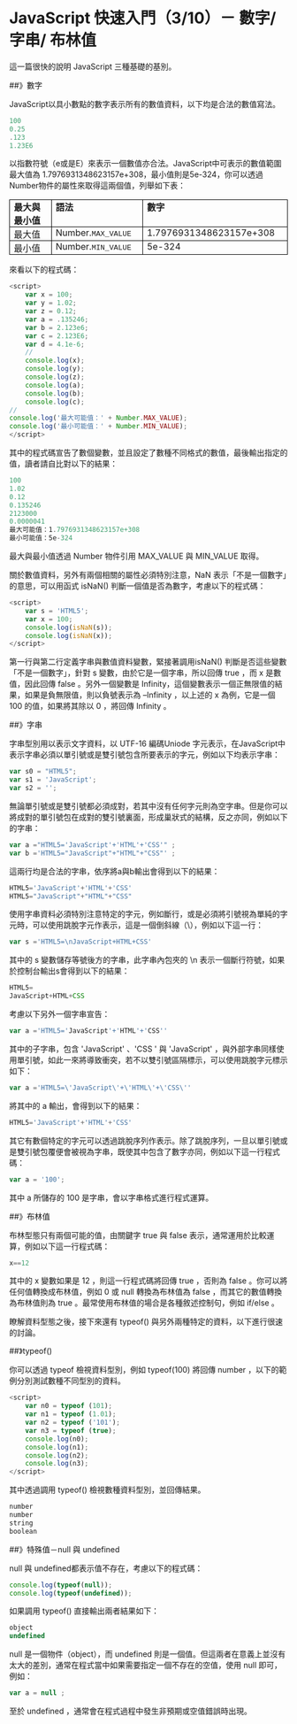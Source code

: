 # JavaScript 快速入門（3/10）－ 數字/ 字串/ 布林值


這一篇很快的說明 JavaScript 三種基礎的基別。

##》數字

JavaScript以具小數點的數字表示所有的數值資料，以下均是合法的數值寫法。

```js
100
0.25
.123
1.23E6
```


以指數符號（e或是E）來表示一個數值亦合法。JavaScript中可表示的數值範圍最大值為 1.7976931348623157e+308，最小值則是5e-324，你可以透過Number物件的屬性來取得這兩個值，列舉如下表：

<table border="1" cellpadding="0" cellspacing="0" class="MsoTableGrid" style="border-collapse: collapse; border: none; mso-border-alt: solid windowtext .5pt; mso-padding-alt: 0cm 5.4pt 0cm 5.4pt; mso-yfti-tbllook: 1184;"><tbody>
<tr>   <td style="border: solid windowtext 1.0pt; mso-border-alt: solid windowtext .5pt; padding: 0cm 5.4pt 0cm 5.4pt; width: 97.55pt;" valign="top" width="130"><div class="a"><b><span style="font-family: &quot;新細明體&quot;,&quot;serif&quot;; mso-ascii-font-family: &quot;Times New Roman&quot;; mso-hansi-font-family: &quot;Times New Roman&quot;;">最大與最小值</span><span lang="EN-US"><o:p></o:p></span></b></div></td>   <td style="border-left: none; border: solid windowtext 1.0pt; mso-border-alt: solid windowtext .5pt; mso-border-left-alt: solid windowtext .5pt; padding: 0cm 5.4pt 0cm 5.4pt; width: 127.6pt;" valign="top" width="170"><div class="a"><b><span style="font-family: &quot;新細明體&quot;,&quot;serif&quot;; mso-ascii-font-family: &quot;Times New Roman&quot;; mso-hansi-font-family: &quot;Times New Roman&quot;;">語法</span><span lang="EN-US"><o:p></o:p></span></b></div></td>   <td style="border-left: none; border: solid windowtext 1.0pt; mso-border-alt: solid windowtext .5pt; mso-border-left-alt: solid windowtext .5pt; padding: 0cm 5.4pt 0cm 5.4pt; width: 202.9pt;" valign="top" width="271"><div class="a"><b><span style="font-family: &quot;新細明體&quot;,&quot;serif&quot;; mso-ascii-font-family: &quot;Times New Roman&quot;; mso-hansi-font-family: &quot;Times New Roman&quot;;">數字</span><span lang="EN-US"><o:p></o:p></span></b></div></td>  </tr>
<tr>   <td style="border-top: none; border: solid windowtext 1.0pt; mso-border-alt: solid windowtext .5pt; mso-border-top-alt: solid windowtext .5pt; padding: 0cm 5.4pt 0cm 5.4pt; width: 97.55pt;" valign="top" width="130"><div class="a"><span style="font-family: &quot;新細明體&quot;,&quot;serif&quot;; mso-ascii-font-family: &quot;Times New Roman&quot;; mso-hansi-font-family: &quot;Times New Roman&quot;;">最大值</span></div></td>   <td style="border-bottom: solid windowtext 1.0pt; border-left: none; border-right: solid windowtext 1.0pt; border-top: none; mso-border-alt: solid windowtext .5pt; mso-border-left-alt: solid windowtext .5pt; mso-border-top-alt: solid windowtext .5pt; padding: 0cm 5.4pt 0cm 5.4pt; width: 127.6pt;" valign="top" width="170"><div class="a"><span lang="EN-US">Number.</span><span lang="EN-US" style="background-color: white; background-position: initial initial; background-repeat: initial initial; font-family: 'Courier New'; font-size: 10pt;">MAX_VALUE</span></div></td>   <td style="border-bottom: solid windowtext 1.0pt; border-left: none; border-right: solid windowtext 1.0pt; border-top: none; mso-border-alt: solid windowtext .5pt; mso-border-left-alt: solid windowtext .5pt; mso-border-top-alt: solid windowtext .5pt; padding: 0cm 5.4pt 0cm 5.4pt; width: 202.9pt;" valign="top" width="271"><div class="a"><span lang="EN-US">1.7976931348623157e+308</span></div></td>  </tr>
<tr>   <td style="border-top: none; border: solid windowtext 1.0pt; mso-border-alt: solid windowtext .5pt; mso-border-top-alt: solid windowtext .5pt; padding: 0cm 5.4pt 0cm 5.4pt; width: 97.55pt;" valign="top" width="130"><div class="a"><span style="font-family: &quot;新細明體&quot;,&quot;serif&quot;; mso-ascii-font-family: &quot;Times New Roman&quot;; mso-hansi-font-family: &quot;Times New Roman&quot;;">最小值</span></div></td>   <td style="border-bottom: solid windowtext 1.0pt; border-left: none; border-right: solid windowtext 1.0pt; border-top: none; mso-border-alt: solid windowtext .5pt; mso-border-left-alt: solid windowtext .5pt; mso-border-top-alt: solid windowtext .5pt; padding: 0cm 5.4pt 0cm 5.4pt; width: 127.6pt;" valign="top" width="170"><div class="a"><span lang="EN-US">Number</span><span lang="EN-US">.</span><span lang="EN-US" style="background-color: white; font-family: 'Courier New'; font-size: 10pt;">MIN_VALUE</span></div></td>   <td style="border-bottom: solid windowtext 1.0pt; border-left: none; border-right: solid windowtext 1.0pt; border-top: none; mso-border-alt: solid windowtext .5pt; mso-border-left-alt: solid windowtext .5pt; mso-border-top-alt: solid windowtext .5pt; padding: 0cm 5.4pt 0cm 5.4pt; width: 202.9pt;" valign="top" width="271"><div class="a"><span lang="EN-US">5e-324</span></div></td>  </tr>
</tbody></table>

來看以下的程式碼：
```js
<script>
    var x = 100;
    var y = 1.02;
    var z = 0.12;
    var a = .135246;
    var b = 2.123e6;
    var c = 2.123E6;
    var d = 4.1e-6;
    //
    console.log(x);
    console.log(y);
    console.log(z);
    console.log(a);
    console.log(b);
    console.log(c);
//
console.log('最大可能值：' + Number.MAX_VALUE);
console.log('最小可能值：' + Number.MIN_VALUE);
</script>
```


其中的程式碼宣告了數個變數，並且設定了數種不同格式的數值，最後輸出指定的值，讀者請自比對以下的結果：

```js
100
1.02
0.12
0.135246
2123000
0.0000041
最大可能值：1.7976931348623157e+308
最小可能值：5e-324  
```


最大與最小值透過 Number 物件引用 MAX_VALUE 與 MIN_VALUE 取得。

關於數值資料，另外有兩個相關的屬性必須特別注意，NaN 表示「不是一個數字」的意思，可以用函式 isNaN() 判斷一個值是否為數字，考慮以下的程式碼：

```js
<script>
    var s = 'HTML5';
    var x = 100;
    console.log(isNaN(s));
    console.log(isNaN(x));
</script>
```


第一行與第二行定義字串與數值資料變數，緊接著調用isNaN() 判斷是否這些變數「不是一個數字」，針對 s 變數，由於它是一個字串，所以回傳 true ，而 x 是數值，因此回傳 false 。另外一個變數是 Infinity，這個變數表示一個正無限值的結果，如果是負無限值，則以負號表示為 –Infinity ，以上述的 x 為例，它是一個 100 的值，如果將其除以 0 ，將回傳 Infinity 。

##》字串

字串型別用以表示文字資料，以 UTF-16 編碼Uniode 字元表示，在JavaScript中表示字串必須以單引號或是雙引號包含所要表示的字元，例如以下均表示字串：

```js
var s0 = "HTML5";
var s1 = 'JavaScript';
var s2 = '';
```

無論單引號或是雙引號都必須成對，若其中沒有任何字元則為空字串。但是你可以將成對的單引號包在成對的雙引號裏面，形成巢狀式的結構，反之亦同，例如以下的字串：

```js
var a ="HTML5='JavaScript'+'HTML'+'CSS'" ;
var b ='HTML5="JavaScript"+"HTML"+"CSS"' ;
```

這兩行均是合法的字串，依序將a與b輸出會得到以下的結果：

```js
HTML5='JavaScript'+'HTML'+'CSS'
HTML5="JavaScript"+"HTML"+"CSS"
```

使用字串資料必須特別注意特定的字元，例如斷行，或是必須將引號視為單純的字元時，可以使用跳脫字元作表示，這是一個倒斜線（\），例如以下這一行：

```js
var s ='HTML5=\nJavaScript+HTML+CSS'
```

其中的 s 變數儲存等號後方的字串，此字串內包夾的 \n 表示一個斷行符號，如果於控制台輸出s會得到以下的結果：

```js
HTML5=
JavaScript+HTML+CSS
```


考慮以下另外一個字串宣告：

```js
var a ='HTML5='JavaScript'+'HTML'+'CSS''
```

其中的子字串，包含 'JavaScript' 、'CSS ' 與 'JavaScript' ，與外部字串同樣使用單引號，如此一來將導致衝突，若不以雙引號區隔標示，可以使用跳脫字元標示如下：

```js
var a ='HTML5=\'JavaScript\'+\'HTML\'+\'CSS\''
```

將其中的 a 輸出，會得到以下的結果：

```js
HTML5='JavaScript'+'HTML'+'CSS'
```


其它有數個特定的字元可以透過跳脫序列作表示。除了跳脫序列，一旦以單引號或是雙引號包覆便會被視為字串，既使其中包含了數字亦同，例如以下這一行程式碼：

```js
var a = '100';
```

其中 a 所儲存的 100 是字串，會以字串格式進行程式運算。

##》布林值

布林型態只有兩個可能的值，由關鍵字 true 與 false 表示，通常運用於比較運算，例如以下這一行程式碼：

```js
x==12
```

其中的 x 變數如果是 12 ，則這一行程式碼將回傳 true ，否則為 false 。你可以將任何值轉換成布林值，例如 0 或 null 轉換為布林值為 false ，而其它的數值轉換為布林值則為 true 。最常使用布林值的場合是各種敘述控制句，例如 if/else 。

瞭解資料型態之後，接下來還有 typeof() 與另外兩種特定的資料，以下進行很速的討論。

##》typeof()

你可以透過 typeof 檢視資料型別，例如 typeof(100) 將回傳 number ，以下的範例分別測試數種不同型別的資料。

```js
<script>
    var n0 = typeof (101);
    var n1 = typeof (1.01);
    var n2 = typeof ('101');
    var n3 = typeof (true);
    console.log(n0);
    console.log(n1);
    console.log(n2);
    console.log(n3);
</script>
```

其中透過調用 typeof() 檢視數種資料型別，並回傳結果。

```js
number
number
string
boolean 
```

##》特殊值－null 與 undefined

null 與 undefined都表示值不存在，考慮以下的程式碼：

```js
console.log(typeof(null));
console.log(typeof(undefined));
```

如果調用 typeof() 直接輸出兩者結果如下：

```js
object
undefined
```

null 是一個物件（object），而 undefined 則是一個值。但這兩者在意義上並沒有太大的差別，通常在程式當中如果需要指定一個不存在的空值，使用 null 即可，例如：

```js
var a = null ;
```

至於 undefined ，通常會在程式過程中發生非預期或空值錯誤時出現。
